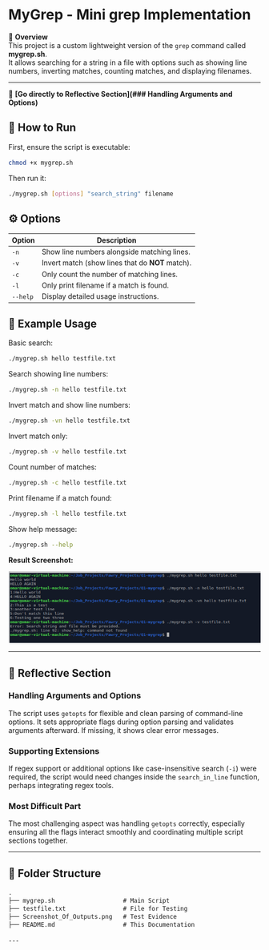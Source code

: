 
# MyGrep - Mini grep Implementation

📄 **Overview**  
This project is a custom lightweight version of the `grep` command called **mygrep.sh**.  
It allows searching for a string in a file with options such as showing line numbers, inverting matches, counting matches, and displaying filenames.

---
🔗 **[Go directly to Reflective Section](### Handling Arguments and Options)**

## 🚀 How to Run
First, ensure the script is executable:

```bash
chmod +x mygrep.sh
```

Then run it:

```bash
./mygrep.sh [options] "search_string" filename
```

## ⚙️ Options
| Option  | Description |
|---------|-------------|
| `-n`    | Show line numbers alongside matching lines. |
| `-v`    | Invert match (show lines that do **NOT** match). |
| `-c`    | Only count the number of matching lines. |
| `-l`    | Only print filename if a match is found. |
| `--help`| Display detailed usage instructions. |

## 📸 Example Usage

Basic search:

```bash
./mygrep.sh hello testfile.txt
```

Search showing line numbers:

```bash
./mygrep.sh -n hello testfile.txt
```

Invert match and show line numbers:

```bash
./mygrep.sh -vn hello testfile.txt
```

Invert match only:

```bash
./mygrep.sh -v hello testfile.txt
```

Count number of matches:

```bash
./mygrep.sh -c hello testfile.txt
```

Print filename if a match found:

```bash
./mygrep.sh -l hello testfile.txt
```

Show help message:

```bash
./mygrep.sh --help
```

**Result Screenshot:**

![Example Result](Screenshot_Of_Outputs.png)

---

## 🧠 Reflective Section
### Handling Arguments and Options
The script uses `getopts` for flexible and clean parsing of command-line options. It sets appropriate flags during option parsing and validates arguments afterward. If missing, it shows clear error messages.

### Supporting Extensions
If regex support or additional options like case-insensitive search (`-i`) were required, the script would need changes inside the `search_in_line` function, perhaps integrating regex tools.

### Most Difficult Part
The most challenging aspect was handling `getopts` correctly, especially ensuring all the flags interact smoothly and coordinating multiple script sections together.

---

## 📂 Folder Structure

```
.
├── mygrep.sh                   # Main Script
├── testfile.txt                # File for Testing
├── Screenshot_Of_Outputs.png   # Test Evidence
├── README.md                   # This Documentation

---

